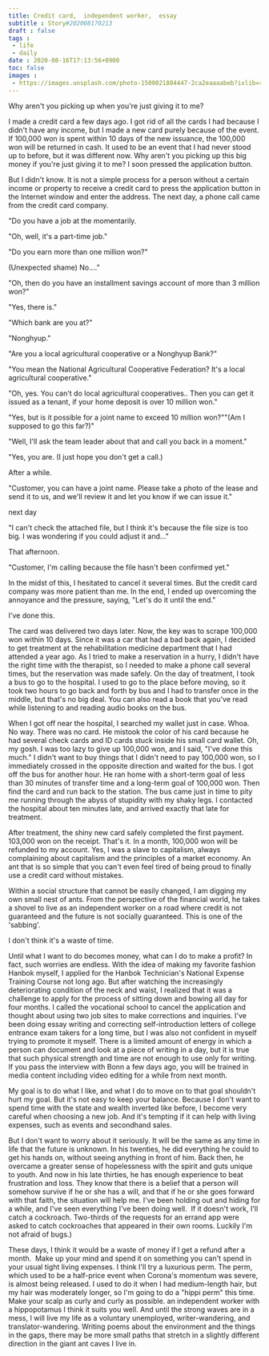 ```yaml
---
title: Credit card,  independent worker,  essay
subtitle : Story#202008170213
draft : false
tags : 
 - life 
 - daily
date : 2020-08-16T17:13:56+0900
toc: false
images : 
 - https://images.unsplash.com/photo-1500021804447-2ca2eaaaabeb?ixlib=rb-1.2.1&q=80&fm=jpg&crop=entropy&cs=tinysrgb&w=1080&fit=max&ixid=eyJhcHBfaWQiOjE1NTU0OX0
---
```


Why aren't you picking up when you're just giving it to me?  

I made a credit card a few days ago. I got rid of all the cards I had because I didn't have any income, but I made a new card purely because of the event. If 100,000 won is spent within 10 days of the new issuance, the 100,000 won will be returned in cash. It used to be an event that I had never stood up to before, but it was different now. Why aren't you picking up this big money if you're just giving it to me? I soon pressed the application button.  

But I didn't know. It is not a simple process for a person without a certain income or property to receive a credit card to press the application button in the Internet window and enter the address. The next day, a phone call came from the credit card company.  

"Do you have a job at the momentarily.  

"Oh, well, it's a part-time job."  

"Do you earn more than one million won?"  

(Unexpected shame) No....”  

"Oh, then do you have an installment savings account of more than 3 million won?"  

"Yes, there is."  

"Which bank are you at?"  

"Nonghyup."  

"Are you a local agricultural cooperative or a Nonghyup Bank?"  

"You mean the National Agricultural Cooperative Federation? It's a local agricultural cooperative."  

"Oh, yes. You can't do local agricultural cooperatives.. Then you can get it issued as a tenant, if your home deposit is over 10 million won."  

"Yes, but is it possible for a joint name to exceed 10 million won?""(Am I supposed to go this far?)"  

"Well, I'll ask the team leader about that and call you back in a moment."  

"Yes, you are. (I just hope you don't get a call.)  

After a while.  

"Customer, you can have a joint name. Please take a photo of the lease and send it to us, and we'll review it and let you know if we can issue it."  

next day  

"I can't check the attached file, but I think it's because the file size is too big. I was wondering if you could adjust it and..."  

That afternoon.  

"Customer, I'm calling because the file hasn't been confirmed yet."  

In the midst of this, I hesitated to cancel it several times. But the credit card company was more patient than me. In the end, I ended up overcoming the annoyance and the pressure, saying, "Let's do it until the end."  

I've done this.  

The card was delivered two days later. Now, the key was to scrape 100,000 won within 10 days. Since it was a car that had a bad back again, I decided to get treatment at the rehabilitation medicine department that I had attended a year ago. As I tried to make a reservation in a hurry, I didn't have the right time with the therapist, so I needed to make a phone call several times, but the reservation was made safely. On the day of treatment, I took a bus to go to the hospital. I used to go to the place before moving, so it took two hours to go back and forth by bus and I had to transfer once in the middle, but that's no big deal. You can also read a book that you've read while listening to and reading audio books on the bus.  

When I got off near the hospital, I searched my wallet just in case. Whoa. No way. There was no card. He mistook the color of his card because he had several check cards and ID cards stuck inside his small card wallet. Oh, my gosh. I was too lazy to give up 100,000 won, and I said, "I've done this much." I didn't want to buy things that I didn't need to pay 100,000 won, so I immediately crossed in the opposite direction and waited for the bus. I got off the bus for another hour. He ran home with a short-term goal of less than 30 minutes of transfer time and a long-term goal of 100,000 won. Then find the card and run back to the station. The bus came just in time to pity me running through the abyss of stupidity with my shaky legs. I contacted the hospital about ten minutes late, and arrived exactly that late for treatment.  

After treatment, the shiny new card safely completed the first payment. 103,000 won on the receipt. That's it. In a month, 100,000 won will be refunded to my account. Yes, I was a slave to capitalism, always complaining about capitalism and the principles of a market economy. An ant that is so simple that you can't even feel tired of being proud to finally use a credit card without mistakes.  

Within a social structure that cannot be easily changed, I am digging my own small nest of ants. From the perspective of the financial world, he takes a shovel to live as an independent worker on a road where credit is not guaranteed and the future is not socially guaranteed. This is one of the 'sabbing'.  

I don't think it's a waste of time.  

Until what I want to do becomes money, what can I do to make a profit? In fact, such worries are endless. With the idea of making my favorite fashion Hanbok myself, I applied for the Hanbok Technician's National Expense Training Course not long ago. But after watching the increasingly deteriorating condition of the neck and waist, I realized that it was a challenge to apply for the process of sitting down and bowing all day for four months. I called the vocational school to cancel the application and thought about using two job sites to make corrections and inquiries. I've been doing essay writing and correcting self-introduction letters of college entrance exam takers for a long time, but I was also not confident in myself trying to promote it myself. There is a limited amount of energy in which a person can document and look at a piece of writing in a day, but it is true that such physical strength and time are not enough to use only for writing. If you pass the interview with Bonn a few days ago, you will be trained in media content including video editing for a while from next month.  

My goal is to do what I like, and what I do to move on to that goal shouldn't hurt my goal. But it's not easy to keep your balance. Because I don't want to spend time with the state and wealth inverted like before, I become very careful when choosing a new job. And it's tempting if it can help with living expenses, such as events and secondhand sales.  

But I don't want to worry about it seriously. It will be the same as any time in life that the future is unknown. In his twenties, he did everything he could to get his hands on, without seeing anything in front of him. Back then, he overcame a greater sense of hopelessness with the spirit and guts unique to youth. And now in his late thirties, he has enough experience to beat frustration and loss. They know that there is a belief that a person will somehow survive if he or she has a will, and that if he or she goes forward with that faith, the situation will help me. I've been holding out and hiding for a while, and I've seen everything I've been doing well.  If it doesn't work, I'll catch a cockroach. Two-thirds of the requests for an errand app were asked to catch cockroaches that appeared in their own rooms. Luckily I'm not afraid of bugs.)  

These days, I think it would be a waste of money if I get a refund after a month.  Make up your mind and spend it on something you can't spend in your usual tight living expenses. I think I'll try a luxurious perm. The perm, which used to be a half-price event when Corona's momentum was severe, is almost being released. I used to do it when I had medium-length hair, but my hair was moderately longer, so I'm going to do a "hippi perm" this time. Make your scalp as curly and curly as possible. an independent worker with a hippopotamus I think it suits you well. And until the strong waves are in a mess, I will live my life as a voluntary unemployed, writer-wandering, and translator-wandering. Writing poems about the environment and the things in the gaps, there may be more small paths that stretch in a slightly different direction in the giant ant caves I live in.  

